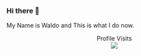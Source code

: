 ### Hi there 👋
My Name is Waldo and This is what I do now.

<p align="center"> 
  Profile Visits
  <br>
  <img src="https://profile-counter.glitch.me/WaldoDoesTEch/count.svg" />
</p>


<!--
**WaldoDoesTech/WaldoDoesTEch** is a ✨ _special_ ✨ repository because its `README.md` (this file) appears on your GitHub profile.

Here are some ideas to get you started:

- 🔭 I’m currently working on ...
- 🌱 I’m currently learning ...
- 👯 I’m looking to collaborate on ...
- 🤔 I’m looking for help with ...
- 💬 Ask me about ...
- 📫 How to reach me: ...
- 😄 Pronouns: ...
- ⚡ Fun fact: ...
-->
